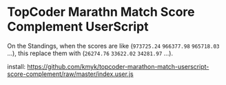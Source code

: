 # TopCoder Marathn Match Score Complement UserScript

On the Standings, when the scores are like (`973725.24` `966377.98` `965718.03` ...), this replace them with (`26274.76` `33622.02` `34281.97` ...).

install: <https://github.com/kmyk/topcoder-marathon-match-userscript-score-complement/raw/master/index.user.js>
